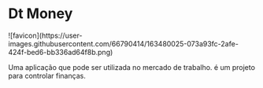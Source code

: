 <h1> Dt Money </h1> ![favicon](https://user-images.githubusercontent.com/66790414/163480025-073a93fc-2afe-424f-bed6-bb336ad64f8b.png)

<p> Uma aplicação que pode ser utilizada no mercado de trabalho. é um projeto para controlar finanças. </p>



